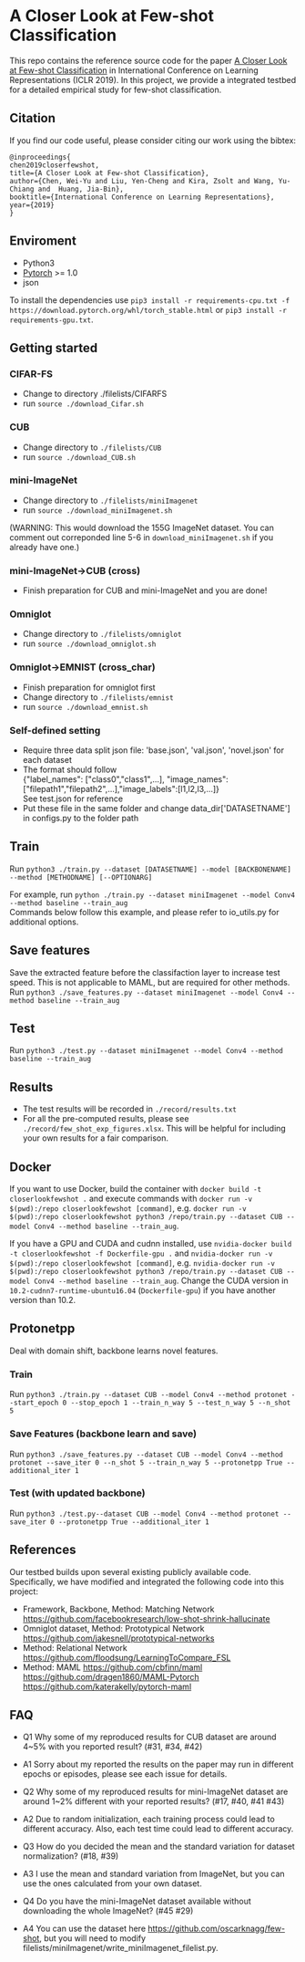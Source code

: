 # A Closer Look at Few-shot Classification

This repo contains the reference source code for the paper [A Closer Look at Few-shot Classification](https://arxiv.org/abs/1904.04232) in International Conference on Learning Representations (ICLR 2019). In this project, we provide a integrated testbed for a detailed empirical study for few-shot classification.


## Citation
If you find our code useful, please consider citing our work using the bibtex:
```
@inproceedings{
chen2019closerfewshot,
title={A Closer Look at Few-shot Classification},
author={Chen, Wei-Yu and Liu, Yen-Cheng and Kira, Zsolt and Wang, Yu-Chiang and  Huang, Jia-Bin},
booktitle={International Conference on Learning Representations},
year={2019}
}
```

## Enviroment
 - Python3
 - [Pytorch](http://pytorch.org/) >= 1.0
 - json

To install the dependencies use `pip3 install -r requirements-cpu.txt -f https://download.pytorch.org/whl/torch_stable.html` or `pip3 install -r requirements-gpu.txt`.

## Getting started
### CIFAR-FS
* Change to directory ./filelists/CIFARFS
* run `source ./download_Cifar.sh`

### CUB
* Change directory to `./filelists/CUB`
* run `source ./download_CUB.sh`

### mini-ImageNet
* Change directory to `./filelists/miniImagenet`
* run `source ./download_miniImagenet.sh` 

(WARNING: This would download the 155G ImageNet dataset. You can comment out correponded line 5-6 in `download_miniImagenet.sh` if you already have one.) 

### mini-ImageNet->CUB (cross)
* Finish preparation for CUB and mini-ImageNet and you are done!

### Omniglot
* Change directory to `./filelists/omniglot`
* run `source ./download_omniglot.sh` 

### Omniglot->EMNIST (cross_char)
* Finish preparation for omniglot first
* Change directory to `./filelists/emnist`
* run `source ./download_emnist.sh`  

### Self-defined setting
* Require three data split json file: 'base.json', 'val.json', 'novel.json' for each dataset  
* The format should follow   
{"label_names": ["class0","class1",...], "image_names": ["filepath1","filepath2",...],"image_labels":[l1,l2,l3,...]}  
See test.json for reference
* Put these file in the same folder and change data_dir['DATASETNAME'] in configs.py to the folder path  

## Train
Run
```python3 ./train.py --dataset [DATASETNAME] --model [BACKBONENAME] --method [METHODNAME] [--OPTIONARG]```

For example, run `python ./train.py --dataset miniImagenet --model Conv4 --method baseline --train_aug`  
Commands below follow this example, and please refer to io_utils.py for additional options.

## Save features
Save the extracted feature before the classifaction layer to increase test speed. This is not applicable to MAML, but are required for other methods.
Run
```python3 ./save_features.py --dataset miniImagenet --model Conv4 --method baseline --train_aug```

## Test
Run
```python3 ./test.py --dataset miniImagenet --model Conv4 --method baseline --train_aug```

## Results
* The test results will be recorded in `./record/results.txt`
* For all the pre-computed results, please see `./record/few_shot_exp_figures.xlsx`. This will be helpful for including your own results for a fair comparison.

## Docker
If you want to use Docker, build the container with `docker build -t closerlookfewshot .`
and execute commands with `docker run -v  $(pwd):/repo closerlookfewshot [command]`,
e.g. `docker run -v  $(pwd):/repo closerlookfewshot python3 /repo/train.py --dataset CUB --model Conv4 --method baseline --train_aug`.

If you have a GPU and CUDA and cudnn installed, use `nvidia-docker build -t closerlookfewshot -f Dockerfile-gpu .`
and `nvidia-docker run -v  $(pwd):/repo closerlookfewshot [command]`,
e.g. `nvidia-docker run -v  $(pwd):/repo closerlookfewshot python3 /repo/train.py --dataset CUB --model Conv4 --method baseline --train_aug`.
Change the CUDA version in `10.2-cudnn7-runtime-ubuntu16.04` (`Dockerfile-gpu`) if you have another version than 10.2.

## Protonetpp 
Deal with domain shift, backbone learns novel features.

### Train
Run
```python3 ./train.py --dataset CUB --model Conv4 --method protonet --start_epoch 0 --stop_epoch 1 --train_n_way 5 --test_n_way 5 --n_shot 5```

### Save Features (backbone learn and save)
Run
```python3 ./save_features.py --dataset CUB --model Conv4 --method protonet --save_iter 0 --n_shot 5 --train_n_way 5 --protonetpp True --additional_iter 1```

### Test (with updated backbone)
Run
```python3 ./test.py--dataset CUB --model Conv4 --method protonet --save_iter 0 --protonetpp True --additional_iter 1```

## References
Our testbed builds upon several existing publicly available code. Specifically, we have modified and integrated the following code into this project:

* Framework, Backbone, Method: Matching Network
https://github.com/facebookresearch/low-shot-shrink-hallucinate 
* Omniglot dataset, Method: Prototypical Network
https://github.com/jakesnell/prototypical-networks
* Method: Relational Network
https://github.com/floodsung/LearningToCompare_FSL
* Method: MAML
https://github.com/cbfinn/maml  
https://github.com/dragen1860/MAML-Pytorch  
https://github.com/katerakelly/pytorch-maml

## FAQ
* Q1 Why some of my reproduced results for CUB dataset are around 4~5% with you reported result? (#31, #34, #42)
* A1 Sorry about my reported the results on the paper may run in different epochs or episodes, please see each issue for details.

* Q2 Why some of my reproduced results for mini-ImageNet dataset are around 1~2% different with your reported results? (#17, #40, #41 #43)
* A2 Due to random initialization, each training process could lead to different accuracy. Also, each test time could lead to different accuracy.

* Q3 How do you decided the mean and the standard variation for dataset normalization? (#18, #39)
* A3 I use the mean and standard variation from ImageNet, but you can use the ones calculated from your own dataset. 

* Q4 Do you have the mini-ImageNet dataset available without downloading the whole ImageNet? (#45 #29)
* A4 You can use the dataset here https://github.com/oscarknagg/few-shot, but you will need to modify filelists/miniImagenet/write_miniImagenet_filelist.py.
